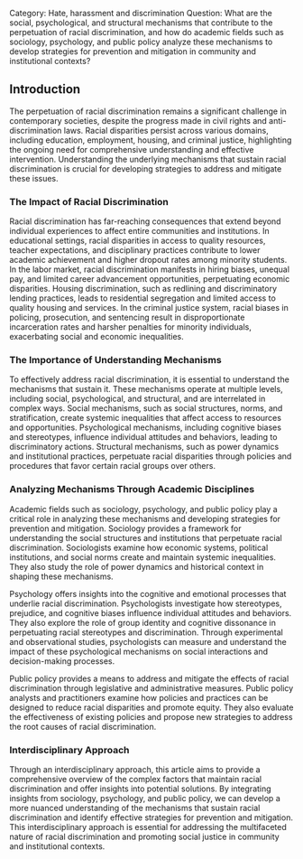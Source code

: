 Category: Hate, harassment and discrimination
Question: What are the social, psychological, and structural mechanisms that contribute to the perpetuation of racial discrimination, and how do academic fields such as sociology, psychology, and public policy analyze these mechanisms to develop strategies for prevention and mitigation in community and institutional contexts?


## Introduction

The perpetuation of racial discrimination remains a significant challenge in contemporary societies, despite the progress made in civil rights and anti-discrimination laws. Racial disparities persist across various domains, including education, employment, housing, and criminal justice, highlighting the ongoing need for comprehensive understanding and effective intervention. Understanding the underlying mechanisms that sustain racial discrimination is crucial for developing strategies to address and mitigate these issues.

### The Impact of Racial Discrimination

Racial discrimination has far-reaching consequences that extend beyond individual experiences to affect entire communities and institutions. In educational settings, racial disparities in access to quality resources, teacher expectations, and disciplinary practices contribute to lower academic achievement and higher dropout rates among minority students. In the labor market, racial discrimination manifests in hiring biases, unequal pay, and limited career advancement opportunities, perpetuating economic disparities. Housing discrimination, such as redlining and discriminatory lending practices, leads to residential segregation and limited access to quality housing and services. In the criminal justice system, racial biases in policing, prosecution, and sentencing result in disproportionate incarceration rates and harsher penalties for minority individuals, exacerbating social and economic inequalities.

### The Importance of Understanding Mechanisms

To effectively address racial discrimination, it is essential to understand the mechanisms that sustain it. These mechanisms operate at multiple levels, including social, psychological, and structural, and are interrelated in complex ways. Social mechanisms, such as social structures, norms, and stratification, create systemic inequalities that affect access to resources and opportunities. Psychological mechanisms, including cognitive biases and stereotypes, influence individual attitudes and behaviors, leading to discriminatory actions. Structural mechanisms, such as power dynamics and institutional practices, perpetuate racial disparities through policies and procedures that favor certain racial groups over others.

### Analyzing Mechanisms Through Academic Disciplines

Academic fields such as sociology, psychology, and public policy play a critical role in analyzing these mechanisms and developing strategies for prevention and mitigation. Sociology provides a framework for understanding the social structures and institutions that perpetuate racial discrimination. Sociologists examine how economic systems, political institutions, and social norms create and maintain systemic inequalities. They also study the role of power dynamics and historical context in shaping these mechanisms.

Psychology offers insights into the cognitive and emotional processes that underlie racial discrimination. Psychologists investigate how stereotypes, prejudice, and cognitive biases influence individual attitudes and behaviors. They also explore the role of group identity and cognitive dissonance in perpetuating racial stereotypes and discrimination. Through experimental and observational studies, psychologists can measure and understand the impact of these psychological mechanisms on social interactions and decision-making processes.

Public policy provides a means to address and mitigate the effects of racial discrimination through legislative and administrative measures. Public policy analysts and practitioners examine how policies and practices can be designed to reduce racial disparities and promote equity. They also evaluate the effectiveness of existing policies and propose new strategies to address the root causes of racial discrimination.

### Interdisciplinary Approach

Through an interdisciplinary approach, this article aims to provide a comprehensive overview of the complex factors that maintain racial discrimination and offer insights into potential solutions. By integrating insights from sociology, psychology, and public policy, we can develop a more nuanced understanding of the mechanisms that sustain racial discrimination and identify effective strategies for prevention and mitigation. This interdisciplinary approach is essential for addressing the multifaceted nature of racial discrimination and promoting social justice in community and institutional contexts.

